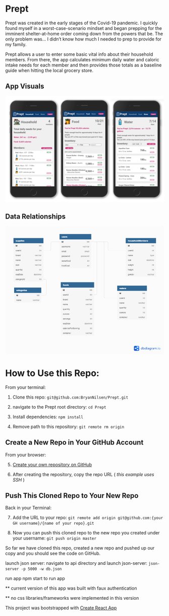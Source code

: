 # Prept

Prept was created in the early stages of the Covid-19 pandemic. I quickly found myself in a worst-case-scenario mindset and began prepping for the imminent shelter-at-home order coming down from the powers that be. The only problem was… I didn’t know how much I needed to prep to provide for my family.

Prept allows a user to enter some basic vital info about their household members. From there, the app calculates minimum daily water and caloric intake needs for each member and then provides those totals as a baseline guide when hitting the local grocery store.

## App Visuals

![Prept Mobile Views](./src/images/prept-mobile-views.png)

## Data Relationships

![Prept Entity Relationship Diagram](./src/images/prept-ERD.png)

# How to Use this Repo:

From your terminal:

1. Clone this repo: `git@github.com:BryanNilsen/Prept.git`

2. navigate to the Prept root directory: `cd Prept`

3. Install dependencies: `npm install`

4. Remove path to this repository: `git remote rm origin`

## Create a New Repo in Your GitHub Account

From your browser:

5. [Create your own repository on GitHub](https://help.github.com/en/github/getting-started-with-github/create-a-repo)

6. After creating the repository, copy the repo URL ( _this example uses SSH_ )

## Push This Cloned Repo to Your New Repo

Back in your Terminal:

7. Add the URL to your repo: `git remote add origin git@github.com:{your GH username}/{name of your repo}.git`

8. Now you can push this cloned repo to the new repo you created under your username: `git push origin master`

So far we have cloned this repo, created a new repo and pushed up our copy and you should see the code on GitHub.

launch json server:
navigate to api directory and launch json-server: `json-server -p 5000 -w db.json`

run app
npm start to run app

\*\* current version of this app was built with faux authentication

\*\* no css libraries/frameworks were implemented in this version

This project was bootstrapped with [Create React App](https://github.com/facebook/create-react-app)
